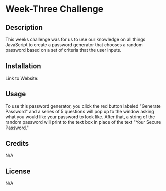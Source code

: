# Week-Three Challenge

## Description

This weeks challenge was for us to use our knowledge on all things JavaScript to create a password generator that chooses a random password based on a set of criteria that the user inputs.

## Installation

Link to Website: 

## Usage

To use this password generator, you click the red button labeled "Generate Password" and a series of 5 questions will pop up to the window asking what you would like your password to look like. After that, a string of the random password will print to the text box in place of the text "Your Secure Password."

## Credits

N/A

## License

N/A